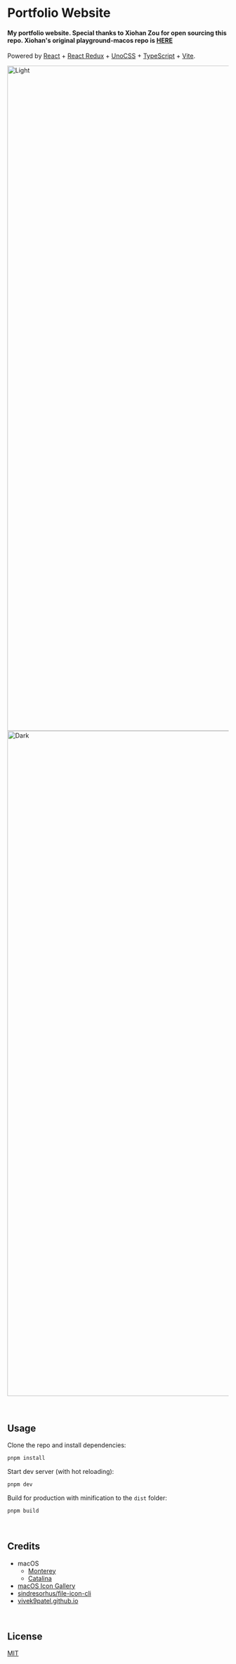# Portfolio Website

#### My portfolio website. Special thanks to Xiohan Zou for open sourcing this repo. Xiohan's original playground-macos repo is [HERE](https://github.com/Renovamen/playground-macos)

Powered by [React](https://reactjs.org/) + [React Redux](https://react-redux.js.org/) + [UnoCSS](https://uno.antfu.me/) + [TypeScript](https://www.typescriptlang.org/) + [Vite](https://vitejs.dev/).

<img width="1512" alt="Light " src="https://user-images.githubusercontent.com/113039811/226326386-98b3fdc7-f596-47d0-9a1c-633fd64263b4.png">
<img width="1512" alt="Dark" src="https://user-images.githubusercontent.com/113039811/226326402-d850a692-432d-40db-8449-8a8fda3619d1.png">




&nbsp;

## Usage

Clone the repo and install dependencies:

```bash
pnpm install
```

Start dev server (with hot reloading):

```bash
pnpm dev
```

Build for production with minification to the `dist` folder:

```bash
pnpm build
```


&nbsp;

## Credits

- macOS
  - [Monterey](https://www.apple.com/macos/monterey/)
  - [Catalina](https://www.apple.com/bw/macos/catalina/)
- [macOS Icon Gallery](https://www.macosicongallery.com/)
- [sindresorhus/file-icon-cli](https://github.com/sindresorhus/file-icon-cli)
- [vivek9patel.github.io](https://github.com/vivek9patel/vivek9patel.github.io)


&nbsp;

## License

[MIT](MIT)
